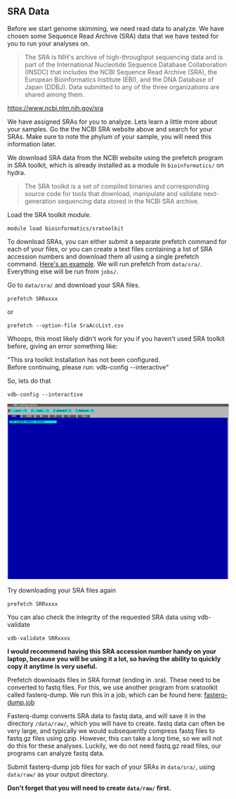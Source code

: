 ## SRA Data
Before we start genome skimming, we need read data to analyze. We have chosen some Sequence Read Archive (SRA) data that we have tested for you to run your analyses on. 

>The SRA is NIH's archive of high-throughput sequencing data and is part of the International Nucleotide Sequence Database Collaboration (INSDC) that includes the NCBI Sequence Read Archive (SRA), the European Bioinformatics Institute (EBI), and the DNA Database of Japan (DDBJ). Data submitted to any of the three organizations are shared among them.

https://www.ncbi.nlm.nih.gov/sra

We have assigned SRAs for you to analyze. Lets learn a little more about your samples. Go the the NCBI SRA website above and search for your SRAs. Make sure to note the phylum of your sample, you will need this information later.

We download SRA data from the NCBI website using the prefetch program in SRA toolkit, which is already installed as a module in `bioinformatics/` on hydra. 

>The SRA toolkit is a set of compiled binaries and corresponding source code for tools that download, manipulate and validate next-generation sequencing data stored in the NCBI SRA archive.

Load the SRA toolkit module.

```
module load bioinformatics/sratoolkit
```

To download SRAs, you can either submit a separate prefetch command for each of your files, or you can create a text files containing a list of SRA accession numbers and download them all using a single prefetch command. [Here's an example](https://github.com/SmithsonianWorkshops/Genome_Skimming_Workshop_LAB_2024/blob/main/images/SraAccList.csv). We will run prefetch from `data/sra/`. Everything else will be run from `jobs/`.

Go to `data/sra/` and download your SRA files.

```
prefetch SRRxxxx
```

or

```
prefetch --option-file SraAccList.csv
```

Whoops, this most likely didn't work for you if you haven't used SRA toolkit before, giving an error something like:

"This sra toolkit installation has not been configured.  
Before continuing, please run: vdb-config --interactive"

So, lets do that
```
vdb-config --interactive
```

<img src="https://github.com/SmithsonianWorkshops/Genome_Skimming_Workshop_LAB_2024/blob/main/images/vdb-config.png" alt="vdb-config" width=600px>


Try downloading your SRA files again

```
prefetch SRRxxxx
```

You can also check the integrity of the requested SRA data using vdb-validate

```
vdb-validate SRRxxxx
```

**I would recommend having this SRA accession number handy on your laptop, because you will be using it a lot, so having the ability to quickly copy it anytime is very useful.**

Prefetch downloads files in SRA format (ending in .sra). These need to be converted to fastq files. For this, we use another program from sratoolkit called fasterq-dump. We run this in a job, which can be found here:
[fasterq-dump.job](https://github.com/SmithsonianWorkshops/Genome_Skimming_Workshop_LAB_2024/raw/main/job_files/fasterq_dump.job)

Fasterq-dump converts SRA data to fastq data, and will save it in the directory `/data/raw/`, which you will have to create. fastq data can often be very large, and typically we would subsequently compress fastq files to fastq.gz files using gzip. However, this can take a long time, so we will not do this for these analyses. Luckily, we do not need fastq.gz read files, our programs can analyze fastq data. 

Submit fasterq-dump job files for each of your SRAs in `data/sra/`, using `data/raw/` as your output directory.  

**Don't forget that you will need to create `data/raw/` first.**

